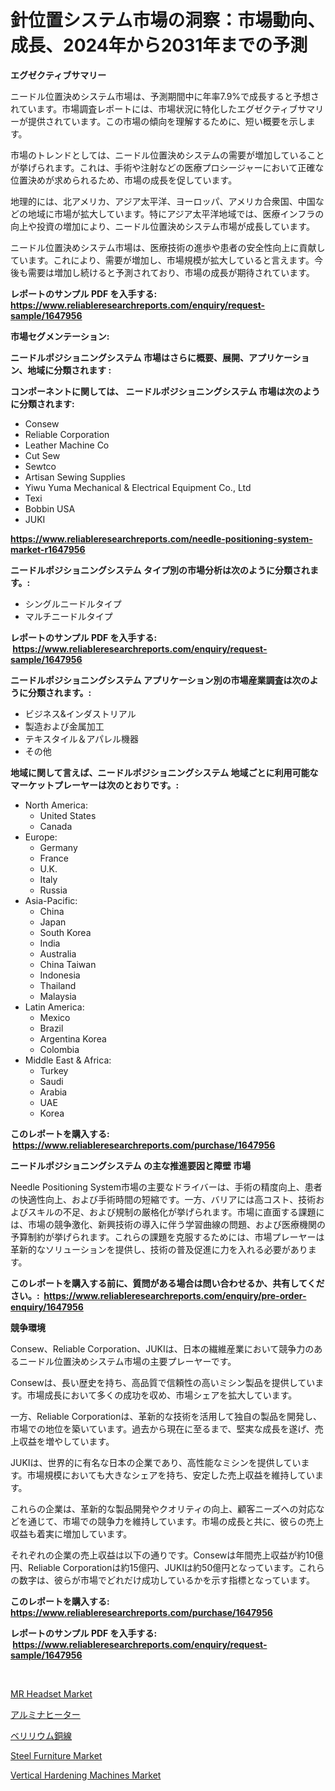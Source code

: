 <p><h1>針位置システム市場の洞察：市場動向、成長、2024年から2031年までの予測</h1></p><p><strong>エグゼクティブサマリー</strong></p>
<p><p>ニードル位置決めシステム市場は、予測期間中に年率7.9%で成長すると予想されています。市場調査レポートには、市場状況に特化したエグゼクティブサマリーが提供されています。この市場の傾向を理解するために、短い概要を示します。</p><p>市場のトレンドとしては、ニードル位置決めシステムの需要が増加していることが挙げられます。これは、手術や注射などの医療プロシージャーにおいて正確な位置決めが求められるため、市場の成長を促しています。</p><p>地理的には、北アメリカ、アジア太平洋、ヨーロッパ、アメリカ合衆国、中国などの地域に市場が拡大しています。特にアジア太平洋地域では、医療インフラの向上や投資の増加により、ニードル位置決めシステム市場が成長しています。</p><p>ニードル位置決めシステム市場は、医療技術の進歩や患者の安全性向上に貢献しています。これにより、需要が増加し、市場規模が拡大していると言えます。今後も需要は増加し続けると予測されており、市場の成長が期待されています。</p></p>
<p><strong>レポートのサンプル PDF を入手する: <a href="https://www.reliableresearchreports.com/enquiry/request-sample/1647956">https://www.reliableresearchreports.com/enquiry/request-sample/1647956</a></strong></p>
<p><strong>市場セグメンテーション:</strong></p>
<p><strong> ニードルポジショニングシステム 市場はさらに概要、展開、アプリケーション、地域に分類されます :</strong></p>
<p><strong>コンポーネントに関しては、 ニードルポジショニングシステム 市場は次のように分類されます: &nbsp;</strong></p>
<p><ul><li>Consew</li><li>Reliable Corporation</li><li>Leather Machine Co</li><li>Cut Sew</li><li>Sewtco</li><li>Artisan Sewing Supplies</li><li>Yiwu Yuma Mechanical & Electrical Equipment Co., Ltd</li><li>Texi</li><li>Bobbin USA</li><li>JUKI</li></ul></p>
<p><strong><a href="https://www.reliableresearchreports.com/needle-positioning-system-market-r1647956">https://www.reliableresearchreports.com/needle-positioning-system-market-r1647956</a></strong></p>
<p><strong> ニードルポジショニングシステム タイプ別の市場分析は次のように分類されます。:</strong></p>
<p><ul><li>シングルニードルタイプ</li><li>マルチニードルタイプ</li></ul></p>
<p><strong>レポートのサンプル PDF を入手する: &nbsp;<a href="https://www.reliableresearchreports.com/enquiry/request-sample/1647956">https://www.reliableresearchreports.com/enquiry/request-sample/1647956</a></strong></p>
<p><strong> ニードルポジショニングシステム アプリケーション別の市場産業調査は次のように分類されます。:</strong></p>
<p><ul><li>ビジネス&インダストリアル</li><li>製造および金属加工</li><li>テキスタイル＆アパレル機器</li><li>その他</li></ul></p>
<p><strong>地域に関して言えば、ニードルポジショニングシステム 地域ごとに利用可能なマーケットプレーヤーは次のとおりです。:</strong></p>
<p><ul>
    <li>
        North America:
        <ul>
            <li>United States</li>
            <li>Canada</li>
        </ul>
    </li>
    <li>
        Europe:
        <ul>
            <li>Germany</li>
            <li>France</li>
            <li>U.K.</li>
            <li>Italy</li>
            <li>Russia</li>
        </ul>
    </li>
    <li>
        Asia-Pacific:
        <ul>
            <li>China</li>
            <li>Japan</li>
            <li>South Korea</li>
            <li>India</li>
            <li>Australia</li>
            <li>China Taiwan</li>
            <li>Indonesia</li>
            <li>Thailand</li>
            <li>Malaysia</li>
        </ul>
    </li>
    <li>
        Latin America:
        <ul>
            <li>Mexico</li>
            <li>Brazil</li>
            <li>Argentina Korea</li>
            <li>Colombia</li>
        </ul>
    </li>
    <li>
        Middle East & Africa:
        <ul>
            <li>Turkey</li>
            <li>Saudi</li>
            <li>Arabia</li>
            <li>UAE</li>
            <li>Korea</li>
        </ul>
    </li>
    </ul></p>
<p><strong>このレポートを購入する: &nbsp;<a href="https://www.reliableresearchreports.com/purchase/1647956">https://www.reliableresearchreports.com/purchase/1647956</a></strong></p>
<p><strong>ニードルポジショニングシステム の主な推進要因と障壁 市場</strong></p>
<p><p>Needle Positioning System市場の主要なドライバーは、手術の精度向上、患者の快適性向上、および手術時間の短縮です。一方、バリアには高コスト、技術およびスキルの不足、および規制の厳格化が挙げられます。市場に直面する課題には、市場の競争激化、新興技術の導入に伴う学習曲線の問題、および医療機関の予算制約が挙げられます。これらの課題を克服するためには、市場プレーヤーは革新的なソリューションを提供し、技術の普及促進に力を入れる必要があります。</p></p>
<p><strong>このレポートを購入する前に、質問がある場合は問い合わせるか、共有してください。:&nbsp; <a href="https://www.reliableresearchreports.com/enquiry/pre-order-enquiry/1647956">https://www.reliableresearchreports.com/enquiry/pre-order-enquiry/1647956</a></strong></p>
<p><strong>競争環境</strong></p>
<p><p>Consew、Reliable Corporation、JUKIは、日本の繊維産業において競争力のあるニードル位置決めシステム市場の主要プレーヤーです。 </p><p>Consewは、長い歴史を持ち、高品質で信頼性の高いミシン製品を提供しています。市場成長において多くの成功を収め、市場シェアを拡大しています。 </p><p>一方、Reliable Corporationは、革新的な技術を活用して独自の製品を開発し、市場での地位を築いています。過去から現在に至るまで、堅実な成長を遂げ、売上収益を増やしています。 </p><p>JUKIは、世界的に有名な日本の企業であり、高性能なミシンを提供しています。市場規模においても大きなシェアを持ち、安定した売上収益を維持しています。 </p><p>これらの企業は、革新的な製品開発やクオリティの向上、顧客ニーズへの対応などを通じて、市場での競争力を維持しています。市場の成長と共に、彼らの売上収益も着実に増加しています。 </p><p>それぞれの企業の売上収益は以下の通りです。Consewは年間売上収益が約10億円、Reliable Corporationは約15億円、JUKIは約50億円となっています。これらの数字は、彼らが市場でどれだけ成功しているかを示す指標となっています。</p></p>
<p><strong>このレポートを購入する: &nbsp; <a href="https://www.reliableresearchreports.com/purchase/1647956">https://www.reliableresearchreports.com/purchase/1647956</a></strong></p>
<p><strong>レポートのサンプル PDF を入手する: &nbsp;<a href="https://www.reliableresearchreports.com/enquiry/request-sample/1647956">https://www.reliableresearchreports.com/enquiry/request-sample/1647956</a></strong><strong></strong></p>
<p>&nbsp;</p>
<p><p><a href="https://www.linkedin.com/pulse/mr-headset-market-key-successful-business-strategy-gegfc">MR Headset Market</a></p><p><a href="https://github.com/schmahlson/Market-Research-Report-List-1/blob/main/162358965229.md">アルミナヒーター</a></p><p><a href="https://github.com/TerrellConn/Market-Research-Report-List-1/blob/main/194896065230.md">ベリリウム銅線</a></p><p><a href="https://issuu.com/reportprime-2/docs/steel-furniture-market-size-2030.pptx">Steel Furniture Market</a></p><p><a href="https://github.com/JameTravis/Market-Research-Report-List-5/blob/main/vertical-hardening-machines-market.md">Vertical Hardening Machines Market</a></p></p>